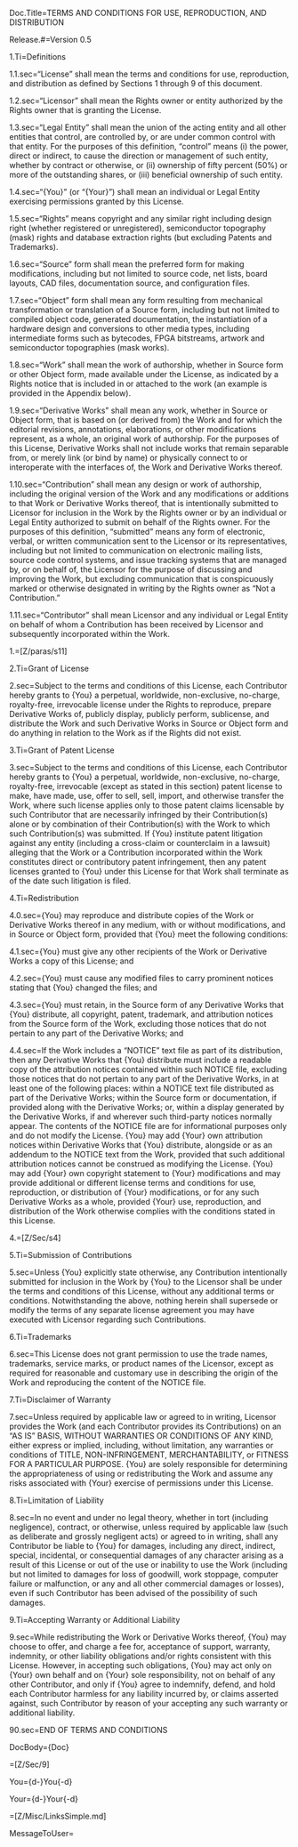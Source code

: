 Doc.Title=TERMS AND CONDITIONS FOR USE, REPRODUCTION, AND DISTRIBUTION

Release.#=Version 0.5

1.Ti=Definitions

1.1.sec=“License” shall mean the terms and conditions for use, reproduction, and distribution as defined by Sections 1 through 9 of this document.

1.2.sec=“Licensor” shall mean the Rights owner or entity authorized by the Rights owner that is granting the License.

1.3.sec=“Legal Entity” shall mean the union of the acting entity and all other entities that control, are controlled by, or are under common control with that entity. For the purposes of this definition, “control” means (i) the power, direct or indirect, to cause the direction or management of such entity, whether by contract or otherwise, or (ii) ownership of fifty percent (50%) or more of the outstanding shares, or (iii) beneficial ownership of such entity.

1.4.sec=“{You}” (or “{Your}”) shall mean an individual or Legal Entity exercising permissions granted by this License.

1.5.sec=“Rights” means copyright and any similar right including design right (whether registered or unregistered), semiconductor topography (mask) rights and database extraction rights (but excluding Patents and Trademarks).

1.6.sec=“Source” form shall mean the preferred form for making modifications, including but not limited to source code, net lists, board layouts, CAD files, documentation source, and configuration files.

1.7.sec=“Object” form shall mean any form resulting from mechanical transformation or translation of a Source form, including but not limited to compiled object code, generated documentation, the instantiation of a hardware design and conversions to other media types, including intermediate forms such as bytecodes, FPGA bitstreams, artwork and semiconductor topographies (mask works).

1.8.sec=“Work” shall mean the work of authorship, whether in Source form or other Object form, made available under the License, as indicated by a Rights notice that is included in or attached to the work (an example is provided in the Appendix below).

1.9.sec=“Derivative Works” shall mean any work, whether in Source or Object form, that is based on (or derived from) the Work and for which the editorial revisions, annotations, elaborations, or other modifications represent, as a whole, an original work of authorship. For the purposes of this License, Derivative Works shall not include works that remain separable from, or merely link (or bind by name) or physically connect to or interoperate with the interfaces of, the Work and Derivative Works thereof.

1.10.sec=“Contribution” shall mean any design or work of authorship, including the original version of the Work and any modifications or additions to that Work or Derivative Works thereof, that is intentionally submitted to Licensor for inclusion in the Work by the Rights owner or by an individual or Legal Entity authorized to submit on behalf of the Rights owner. For the purposes of this definition, “submitted” means any form of electronic, verbal, or written communication sent to the Licensor or its representatives, including but not limited to communication on electronic mailing lists, source code control systems, and issue tracking systems that are managed by, or on behalf of, the Licensor for the purpose of discussing and improving the Work, but excluding communication that is conspicuously marked or otherwise designated in writing by the Rights owner as “Not a Contribution.”

1.11.sec=“Contributor” shall mean Licensor and any individual or Legal Entity on behalf of whom a Contribution has been received by Licensor and subsequently incorporated within the Work.

1.=[Z/paras/s11]

2.Ti=Grant of License

2.sec=Subject to the terms and conditions of this License, each Contributor hereby grants to {You} a perpetual, worldwide, non-exclusive, no-charge, royalty-free, irrevocable license under the Rights to reproduce, prepare Derivative Works of, publicly display, publicly perform, sublicense, and distribute the Work and such Derivative Works in Source or Object form and do anything in relation to the Work as if the Rights did not exist.

3.Ti=Grant of Patent License

3.sec=Subject to the terms and conditions of this License, each Contributor hereby grants to {You} a perpetual, worldwide, non-exclusive, no-charge, royalty-free, irrevocable (except as stated in this section) patent license to make, have made, use, offer to sell, sell, import, and otherwise transfer the Work, where such license applies only to those patent claims licensable by such Contributor that are necessarily infringed by their Contribution(s) alone or by combination of their Contribution(s) with the Work to which such Contribution(s) was submitted. If {You} institute patent litigation against any entity (including a cross-claim or counterclaim in a lawsuit) alleging that the Work or a Contribution incorporated within the Work constitutes direct or contributory patent infringement, then any patent licenses granted to {You} under this License for that Work shall terminate as of the date such litigation is filed.

4.Ti=Redistribution

4.0.sec={You} may reproduce and distribute copies of the Work or Derivative Works thereof in any medium, with or without modifications, and in Source or Object form, provided that {You} meet the following conditions:

4.1.sec={You} must give any other recipients of the Work or Derivative Works a copy of this License; and

4.2.sec={You} must cause any modified files to carry prominent notices stating that {You} changed the files; and

4.3.sec={You} must retain, in the Source form of any Derivative Works that {You} distribute, all copyright, patent, trademark, and attribution notices from the Source form of the Work, excluding those notices that do not pertain to any part of the Derivative Works; and

4.4.sec=If the Work includes a “NOTICE” text file as part of its distribution, then any Derivative Works that {You} distribute must include a readable copy of the attribution notices contained within such NOTICE file, excluding those notices that do not pertain to any part of the Derivative Works, in at least one of the following places: within a NOTICE text file distributed as part of the Derivative Works; within the Source form or documentation, if provided along with the Derivative Works; or, within a display generated by the Derivative Works, if and wherever such third-party notices normally appear. The contents of the NOTICE file are for informational purposes only and do not modify the License. {You} may add {Your} own attribution notices within Derivative Works that {You} distribute, alongside or as an addendum to the NOTICE text from the Work, provided that such additional attribution notices cannot be construed as modifying the License. {You} may add {Your} own copyright statement to {Your} modifications and may provide additional or different license terms and conditions for use, reproduction, or distribution of {Your} modifications, or for any such Derivative Works as a whole, provided {Your} use, reproduction, and distribution of the Work otherwise complies with the conditions stated in this License.

4.=[Z/Sec/s4]

5.Ti=Submission of Contributions

5.sec=Unless {You} explicitly state otherwise, any Contribution intentionally submitted for inclusion in the Work by {You} to the Licensor shall be under the terms and conditions of this License, without any additional terms or conditions. Notwithstanding the above, nothing herein shall supersede or modify the terms of any separate license agreement you may have executed with Licensor regarding such Contributions.

6.Ti=Trademarks

6.sec=This License does not grant permission to use the trade names, trademarks, service marks, or product names of the Licensor, except as required for reasonable and customary use in describing the origin of the Work and reproducing the content of the NOTICE file.

7.Ti=Disclaimer of Warranty

7.sec=Unless required by applicable law or agreed to in writing, Licensor provides the Work (and each Contributor provides its Contributions) on an “AS IS” BASIS, WITHOUT WARRANTIES OR CONDITIONS OF ANY KIND, either express or implied, including, without limitation, any warranties or conditions of TITLE, NON-INFRINGEMENT, MERCHANTABILITY, or FITNESS FOR A PARTICULAR PURPOSE. {You} are solely responsible for determining the appropriateness of using or redistributing the Work and assume any risks associated with {Your} exercise of permissions under this License.

8.Ti=Limitation of Liability

8.sec=In no event and under no legal theory, whether in tort (including negligence), contract, or otherwise, unless required by applicable law (such as deliberate and grossly negligent acts) or agreed to in writing, shall any Contributor be liable to {You} for damages, including any direct, indirect, special, incidental, or consequential damages of any character arising as a result of this License or out of the use or inability to use the Work (including but not limited to damages for loss of goodwill, work stoppage, computer failure or malfunction, or any and all other commercial damages or losses), even if such Contributor has been advised of the possibility of such damages.

9.Ti=Accepting Warranty or Additional Liability

9.sec=While redistributing the Work or Derivative Works thereof, {You} may choose to offer, and charge a fee for, acceptance of support, warranty, indemnity, or other liability obligations and/or rights consistent with this License. However, in accepting such obligations, {You} may act only on {Your} own behalf and on {Your} sole responsibility, not on behalf of any other Contributor, and only if {You} agree to indemnify, defend, and hold each Contributor harmless for any liability incurred by, or claims asserted against, such Contributor by reason of your accepting any such warranty or additional liability.

90.sec=END OF TERMS AND CONDITIONS

DocBody={Doc}

=[Z/Sec/9]

You={d-}You{-d}

Your={d-}Your{-d}

=[Z/Misc/LinksSimple.md]

MessageToUser=</u>